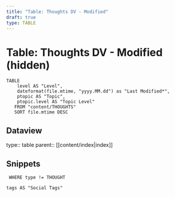 ```yaml
---
title: "Table: Thoughts DV - Modified"
draft: true
type: TABLE
---
```

# Table: Thoughts DV - Modified (hidden)

```dataview
TABLE
	level AS "Level",
	dateformat(file.mtime, "yyyy.MM.dd") as "Last Modified*",
	ptopic AS "Topic",
	ptopic.level AS "Topic Level"
   FROM "content/THOUGHTS"
   SORT file.mtime DESC
```


## Dataview
type:: table
parent:: [[content/index|index]]
## Snippets

```dataview
 WHERE type != THOUGHT

tags AS "Social Tags"
```